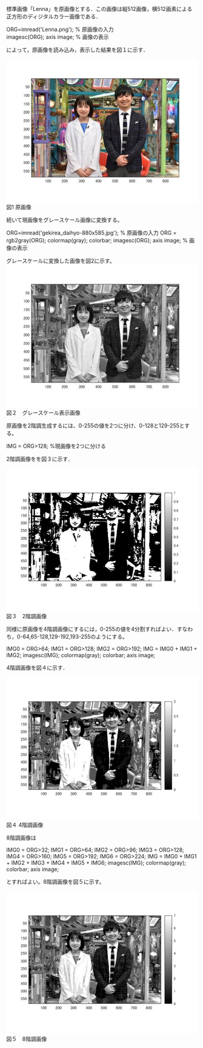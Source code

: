 標準画像「Lenna」を原画像とする．この画像は縦512画像，横512画素による正方形のディジタルカラー画像である．

ORG=imread('Lenna.png'); % 原画像の入力  
imagesc(ORG); axis image; % 画像の表示

によって，原画像を読み込み，表示した結果を図１に示す．

![原画像](https://github.com/SakumaTomohiro/lecture_image_processing/blob/master/image/gekirea1.jpg)  
図1 原画像

続いて現画像をグレースケール画像に変換する。

ORG=imread('gekirea_daihyo-880x585.jpg'); % 原画像の入力
ORG = rgb2gray(ORG); colormap(gray); colorbar;
imagesc(ORG); axis image; % 画像の表示

グレースケールに変換した画像を図2に示す。
![原画像](https://github.com/SakumaTomohiro/lecture_image_processing/blob/master/image/gekirea20.jpg) 
図２　グレースケール表示画像

原画像を2階調生成するには、0-255の値を2つに分け、0-128と129-255とする。

IMG = ORG>128; %現画像を2つに分ける

2階調画像をを図３に示す．

![原画像](https://github.com/SakumaTomohiro/lecture_image_processing/blob/master/image/gekirea2a.jpg)  
図３　2階調画像

同様に原画像を4階調画像にするには，0-255の値を4分割すればよい．すなわち，0-64,65-128,129-192,193-255のようにする。

IMG0 = ORG>64;
IMG1 = ORG>128;
IMG2 = ORG>192;
IMG = IMG0 + IMG1 + IMG2;
imagesc(IMG); colormap(gray); colorbar;  axis image;

4階調画像を図４に示す．

![原画像](https://github.com/SakumaTomohiro/lecture_image_processing/blob/master/image/gekirea2b.jpg)  
図４ 4階調画像

8階調画像は

IMG0 = ORG>32;
IMG1 = ORG>64;
IMG2 = ORG>96;
IMG3 = ORG>128;
IMG4 = ORG>160;
IMG5 = ORG>192;
IMG6 = ORG>224;
IMG = IMG0 + IMG1 + IMG2 + IMG3 + IMG4 + IMG5 + IMG6;
imagesc(IMG); colormap(gray); colorbar;  axis image;

とすればよい。8階調画像を図５に示す。

![原画像](https://github.com/SakumaTomohiro/lecture_image_processing/blob/master/image/gekirea2d.jpg)  
図５　8階調画像
